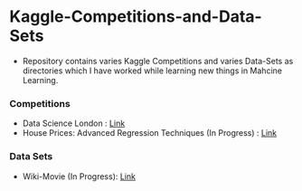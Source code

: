 # Kaggle-Competitions-and-Data-Sets
* Repository contains varies Kaggle Competitions and varies Data-Sets as directories which I have worked while learning new things in Mahcine Learning. 
### Competitions 
* Data Science London : [Link](https://www.kaggle.com/c/data-science-london-scikit-learn)
* House Prices: Advanced Regression Techniques (In Progress) : [Link](https://www.kaggle.com/jrobischon/wikipedia-movie-plots)
### Data Sets 
* Wiki-Movie (In Progress): [Link](https://www.kaggle.com/jrobischon/wikipedia-movie-plots)
